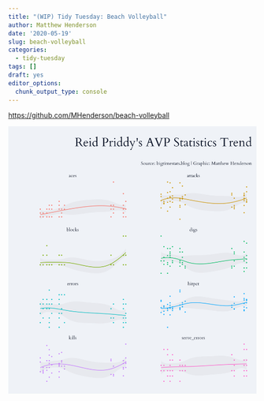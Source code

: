 ```yaml
---
title: "(WIP) Tidy Tuesday: Beach Volleyball"
author: Matthew Henderson
date: '2020-05-19'
slug: beach-volleyball
categories:
  - tidy-tuesday
tags: []
draft: yes
editor_options: 
  chunk_output_type: console
---
```




https://github.com/MHenderson/beach-volleyball

![](beach-volleyball.png)

